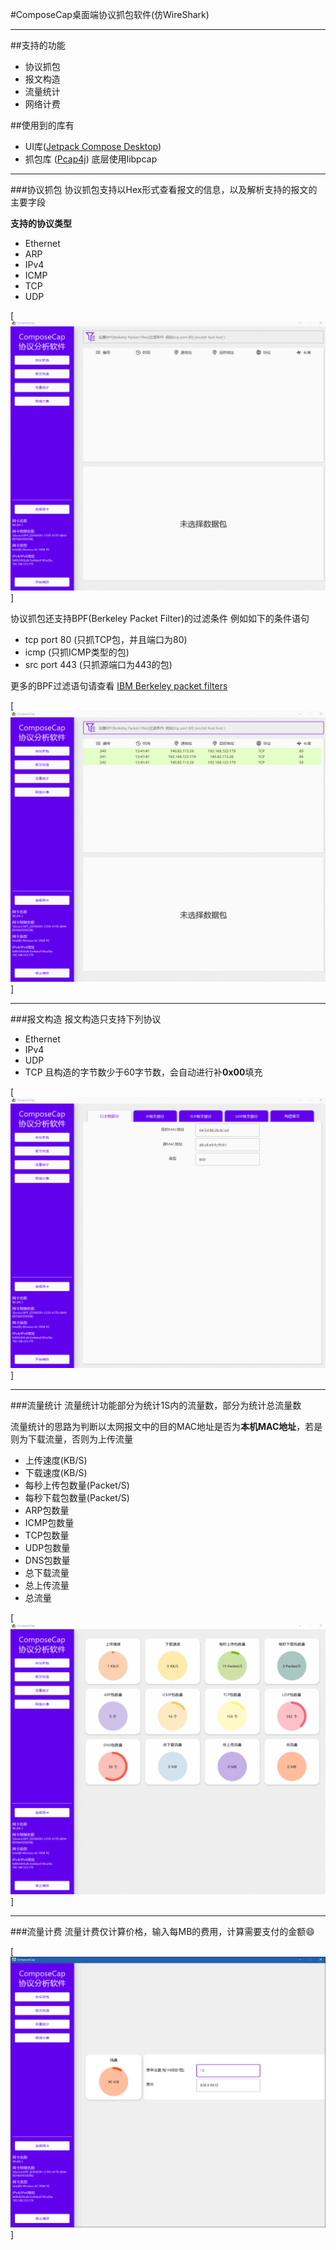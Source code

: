 #ComposeCap桌面端协议抓包软件(仿WireShark)


----

##支持的功能
- 协议抓包
- 报文构造
- 流量统计
- 网络计费

##使用到的库有

- UI库([Jetpack Compose Desktop](https://github.com/JetBrains/compose-jb))
- 抓包库 ([Pcap4j](https://github.com/kaitoy/pcap4j)) 底层使用libpcap

---

###协议抓包
协议抓包支持以Hex形式查看报文的信息，以及解析支持的报文的主要字段

**支持的协议类型**
- Ethernet
- ARP
- IPv4
- ICMP
- TCP
- UDP

[![](https://github.com/Icyrockton/ComposeCap/blob/master/img/capture.gif)]

协议抓包还支持BPF(Berkeley Packet Filter)的过滤条件
例如如下的条件语句
- tcp port 80 (只抓TCP包，并且端口为80)
- icmp (只抓ICMP类型的包)
- src port 443 (只抓源端口为443的包)

更多的BPF过滤语句请查看 [IBM Berkeley packet filters](https://www.ibm.com/docs/en/qsip/7.4?topic=queries-berkeley-packet-filters)

[![](https://github.com/Icyrockton/ComposeCap/blob/master/img/filter.gif)]

---
###报文构造
报文构造只支持下列协议
- Ethernet
- IPv4
- UDP
- TCP
且构造的字节数少于60字节数，会自动进行补**0x00**填充

[![](https://github.com/Icyrockton/ComposeCap/blob/master/img/packetBuild.gif)]

---
###流量统计
流量统计功能部分为统计1S内的流量数，部分为统计总流量数

流量统计的思路为判断以太网报文中的目的MAC地址是否为**本机MAC地址**，若是则为下载流量，否则为上传流量
- 上传速度(KB/S)
- 下载速度(KB/S)
- 每秒上传包数量(Packet/S)
- 每秒下载包数量(Packet/S)
- ARP包数量
- ICMP包数量
- TCP包数量
- UDP包数量
- DNS包数量
- 总下载流量
- 总上传流量
- 总流量

[![](https://github.com/Icyrockton/ComposeCap/blob/master/img/speed.gif)]

---
###流量计费
流量计费仅计算价格，输入每MB的费用，计算需要支付的金额😄

[![](https://github.com/Icyrockton/ComposeCap/blob/master/img/fee.png)]
